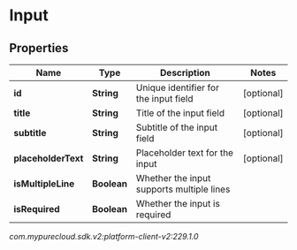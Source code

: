 # Input


## Properties

| Name | Type | Description | Notes |
| ------------ | ------------- | ------------- | ------------- |
| **id** | **String** | Unique identifier for the input field |  [optional] |
| **title** | **String** | Title of the input field |  [optional] |
| **subtitle** | **String** | Subtitle of the input field |  [optional] |
| **placeholderText** | **String** | Placeholder text for the input |  [optional] |
| **isMultipleLine** | **Boolean** | Whether the input supports multiple lines |  |
| **isRequired** | **Boolean** | Whether the input is required |  |




_com.mypurecloud.sdk.v2:platform-client-v2:229.1.0_
